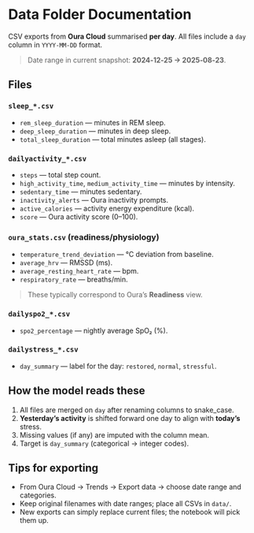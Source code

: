 # Data Folder Documentation

CSV exports from **Oura Cloud** summarised **per day**. All files include a `day` column in `YYYY‑MM‑DD` format.

> Date range in current snapshot: **2024‑12‑25 → 2025‑08‑23**.

## Files

### `sleep_*.csv`
- `rem_sleep_duration` — minutes in REM sleep.
- `deep_sleep_duration` — minutes in deep sleep.
- `total_sleep_duration` — total minutes asleep (all stages).

### `dailyactivity_*.csv`
- `steps` — total step count.
- `high_activity_time`, `medium_activity_time` — minutes by intensity.
- `sedentary_time` — minutes sedentary.
- `inactivity_alerts` — Oura inactivity prompts.
- `active_calories` — activity energy expenditure (kcal).
- `score` — Oura activity score (0–100).

### `oura_stats.csv` (readiness/physiology)
- `temperature_trend_deviation` — °C deviation from baseline.
- `average_hrv` — RMSSD (ms).
- `average_resting_heart_rate` — bpm.
- `respiratory_rate` — breaths/min.
> These typically correspond to Oura’s **Readiness** view.

### `dailyspo2_*.csv`
- `spo2_percentage` — nightly average SpO₂ (%).

### `dailystress_*.csv`
- `day_summary` — label for the day: `restored`, `normal`, `stressful`.

## How the model reads these
1. All files are merged on `day` after renaming columns to snake_case.
2. **Yesterday’s activity** is shifted forward one day to align with **today’s** stress.
3. Missing values (if any) are imputed with the column mean.
4. Target is `day_summary` (categorical → integer codes).

## Tips for exporting
- From Oura Cloud → Trends → Export data → choose date range and categories.
- Keep original filenames with date ranges; place all CSVs in `data/`.
- New exports can simply replace current files; the notebook will pick them up.

